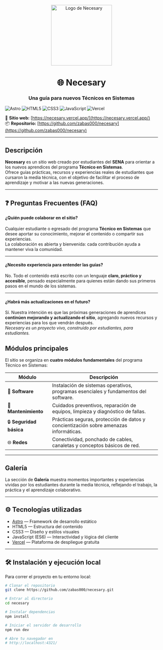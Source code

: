 <p align="center">
  <img src="./logo.png" alt="Logo de Necesary" width="200"/>
</p>

<h1 align="center">🌐 Necesary</h1>
<h3 align="center">Una guía para nuevos Técnicos en Sistemas</h3>

![Astro](https://img.shields.io/badge/Astro-FF5D01?style=for-the-badge&logo=astro&logoColor=white)
![HTML5](https://img.shields.io/badge/HTML5-E34F26?style=for-the-badge&logo=html5&logoColor=white)
![CSS3](https://img.shields.io/badge/CSS3-1572B6?style=for-the-badge&logo=css3&logoColor=white)
![JavaScript](https://img.shields.io/badge/JavaScript-F7DF1E?style=for-the-badge&logo=javascript&logoColor=black)
![Vercel](https://img.shields.io/badge/Deploy-Vercel-black?style=for-the-badge&logo=vercel)

🔗 **Sitio web:** [https://necesary.vercel.app/](https://necesary.vercel.app/)  
📦 **Repositorio:** [https://github.com/zabas000/necesary](https://github.com/zabas000/necesary)

</div>

---

##  Descripción

**Necesary** es un sitio web creado por estudiantes del **SENA** para orientar a los nuevos aprendices del programa **Técnico en Sistemas**.  
Ofrece guías prácticas, recursos y experiencias reales de estudiantes que cursaron la media técnica, con el objetivo de facilitar el proceso de aprendizaje y motivar a las nuevas generaciones.

---

## ❓ Preguntas Frecuentes (FAQ)

####  ¿Quién puede colaborar en el sitio?

Cualquier estudiante o egresado del programa **Técnico en Sistemas** que desee aportar su conocimiento, mejorar el contenido o compartir sus experiencias.  
La colaboración es abierta y bienvenida: cada contribución ayuda a mantener viva la comunidad.

---

####  ¿Necesito experiencia para entender las guías?

No. Todo el contenido está escrito con un lenguaje **claro, práctico y accesible**, pensado especialmente para quienes están dando sus primeros pasos en el mundo de los sistemas.

---

####  ¿Habrá más actualizaciones en el futuro?

Sí. Nuestra intención es que las próximas generaciones de aprendices **continúen mejorando y actualizando el sitio**, agregando nuevos recursos y experiencias para los que vendrán después.  
*Necesary es un proyecto vivo, construido por estudiantes, para estudiantes.*

##  Módulos principales

El sitio se organiza en **cuatro módulos fundamentales** del programa Técnico en Sistemas:

| Módulo | Descripción |
|--------|--------------|
| 💾 **Software** | Instalación de sistemas operativos, programas esenciales y fundamentos del software. |
| 🧰 **Mantenimiento** | Cuidados preventivos, reparación de equipos, limpieza y diagnóstico de fallas. |
| 🔒 **Seguridad básica** | Prácticas seguras, protección de datos y concientización sobre amenazas informáticas. |
| 🌐 **Redes** | Conectividad, ponchado de cables, canaletas y conceptos básicos de red. |

---

##  Galería

 La sección de **Galería** muestra momentos importantes y experiencias vividas por los estudiantes durante la media técnica, reflejando el trabajo, la práctica y el aprendizaje colaborativo.

---

## ⚙️ Tecnologías utilizadas

-  [Astro](https://astro.build/) — Framework de desarrollo estático  
-  HTML5 — Estructura del contenido  
-  CSS3 — Diseño y estilos visuales  
-  JavaScript (ES6) — Interactividad y lógica del cliente  
-  [Vercel](https://vercel.com/) — Plataforma de despliegue gratuita  

---

## 🛠️ Instalación y ejecución local

Para correr el proyecto en tu entorno local:

```bash
# Clonar el repositorio
git clone https://github.com/zabas000/necesary.git

# Entrar al directorio
cd necesary

# Instalar dependencias
npm install

# Iniciar el servidor de desarrollo
npm run dev

# Abre tu navegador en
# http://localhost:4321/
